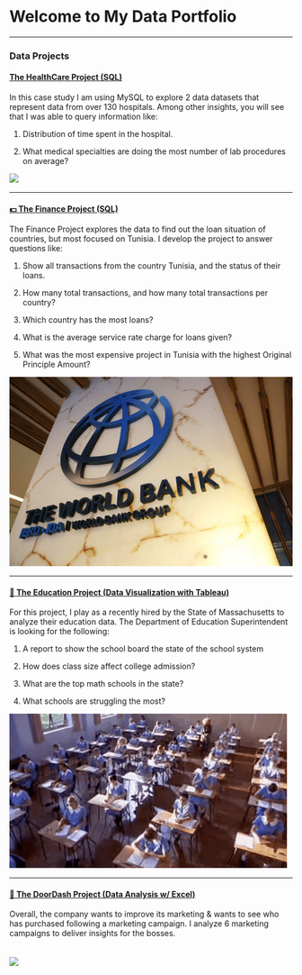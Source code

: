 # Welcome to My Data Portfolio 
---
### Data Projects

#### [The HealthCare Project (SQL)](https://www.linkedin.com/pulse/sql-exploratory-data-analyses-healthcare-yohana-gambarini/)

In this case study I am using MySQL to explore 2 data datasets that represent data from over 130 hospitals. Among other insights, you will see that I was able to query information like:

1. Distribution of time spent in the hospital.
   
2. What medical specialties are doing the most number of lab procedures on average? 


[<img src="images/giphy.gif?raw=true"/>](https://www.linkedin.com/pulse/sql-exploratory-data-analyses-healthcare-yohana-gambarini/)

---
 
#### [💵 The Finance Project (SQL)](https://www.linkedin.com/pulse/tunisia-needs-more-money-yohana-gambarini/)

The Finance Project explores the data to find out the loan situation of countries, but most focused on Tunisia.
I develop the project to answer questions like:

1. Show all transactions from the country Tunisia, and the status of their loans.
   
2. How many total transactions, and how many total transactions per country?
   
3. Which country has the most loans?
   
4. What is the average service rate charge for loans given?
   
5. What was the most expensive project in Tunisia with the highest Original Principle Amount?

[<img src="images/The-World-Bank.jpg?raw=true"/>](https://www.linkedin.com/pulse/tunisia-needs-more-money-yohana-gambarini/)

---
 
#### [🏫 The Education Project (Data Visualization with Tableau)](https://www.linkedin.com/pulse/does-class-size-matter-yohana-gambarini/)

For this project, I play as a recently hired by the State of Massachusetts to analyze their education data. The Department of Education Superintendent is looking for the following:

1. A report to show the school board the state of the school system 

2. How does class size affect college admission?

3. What are the top math schools in the state?

4. What schools are struggling the most?

[<img src="images/Students class GIF.gif?raw=true"/>](https://www.linkedin.com/pulse/does-class-size-matter-yohana-gambarini/)

---
 
#### [🍔 The DoorDash Project (Data Analysis w/ Excel)](https://www.linkedin.com/pulse/doordash-marketing-analyses-case-suspicious-customer-yohana-gambarini/)

Overall, the company wants to improve its marketing & wants to see who has purchased following a marketing campaign. 
I analyze 6 marketing campaigns to deliver insights for the bosses.

[<img src="images/1671479534257.gif?raw=true"/>](https://www.linkedin.com/pulse/doordash-marketing-analyses-case-suspicious-customer-yohana-gambarini/)
---

